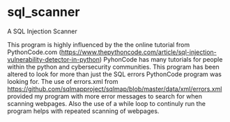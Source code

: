 # sql_scanner
A SQL Injection Scanner

This program is highly influenced by the the online tutorial from PythonCode.com (https://www.thepythoncode.com/article/sql-injection-vulnerability-detector-in-python)
PyhonCode has many tutorials for people within the python and cybersecurity communities. This program has been altered to look for more than just the SQL errors PythonCode  program was looking for.
The use of errors.xml from https://github.com/sqlmapproject/sqlmap/blob/master/data/xml/errors.xml provided my program with more error messages to search for when scanning webpages.
Also the use of a while loop to continuly run the program helps with repeated scanning of webpages.
